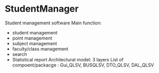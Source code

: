 # StudentManager
Student management software
Main function:
+ student management
+ point management
+ subject management
+ faculty/class management
+ search
+ Statistical report
Architectural model: 3 layers
List of compoent/packacge : Gui_QLSV, BUSQLSV, DTO_QLSV, DAL_QLSV
